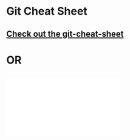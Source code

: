 # Git Cheat Sheet
## [Check out the git-cheat-sheet](Git-Cheat-Sheet.pdf)

# OR

## ![Click here to download the Git-cheat-Sheet](Git-Cheat-Sheet.pdf?raw=true)
